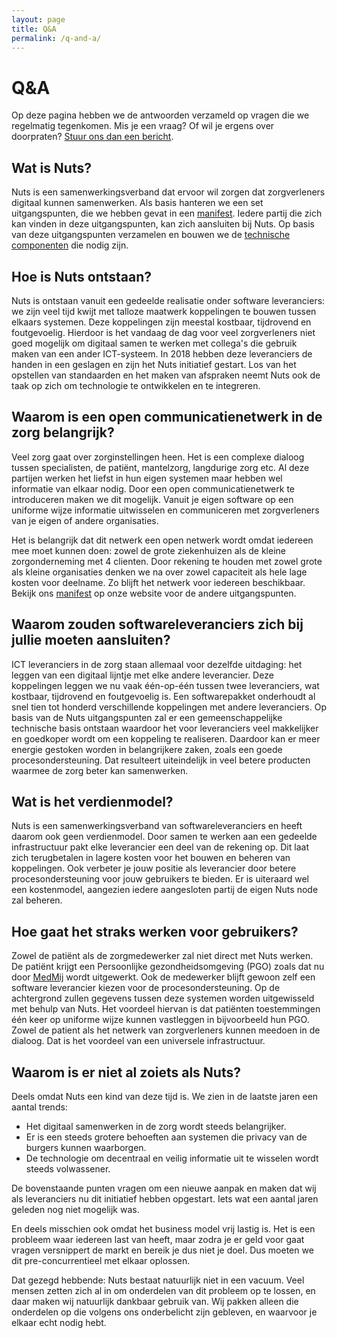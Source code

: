 ```yaml
---
layout: page
title: Q&A
permalink: /q-and-a/
---
```


# Q&A

Op deze pagina hebben we de antwoorden verzameld op vragen die we regelmatig tegenkomen. Mis je een vraag? Of wil je ergens over doorpraten? [Stuur ons dan een bericht](/contact).

## Wat is Nuts?

Nuts is een samenwerkingsverband dat ervoor wil zorgen dat zorgverleners digitaal kunnen samenwerken. Als basis hanteren we een set uitgangspunten, die we hebben gevat in een [manifest](/manifest). Iedere partij die zich kan vinden in deze uitgangspunten, kan zich aansluiten bij Nuts. Op basis van deze uitgangspunten verzamelen en bouwen we de [technische componenten](/componenten) die nodig zijn.

## Hoe is Nuts ontstaan?

Nuts is ontstaan vanuit een gedeelde realisatie onder software leveranciers: we zijn veel tijd kwijt met talloze maatwerk koppelingen te bouwen tussen elkaars systemen. Deze koppelingen zijn meestal kostbaar, tijdrovend en foutgevoelig. Hierdoor is het vandaag de dag voor veel zorgverleners niet goed mogelijk om digitaal samen te werken met collega's die gebruik maken van een ander ICT-systeem. In 2018 hebben deze leveranciers de handen in een geslagen en zijn het Nuts initiatief gestart. Los van het opstellen van standaarden en het maken van afspraken neemt Nuts ook de taak op zich om technologie te ontwikkelen en te integreren.

## Waarom is een open communicatienetwerk in de zorg belangrijk?

Veel zorg gaat over zorginstellingen heen. Het is een complexe dialoog tussen specialisten, de patiënt, mantelzorg, langdurige zorg etc. Al deze partijen werken het liefst in hun eigen systemen maar hebben wel informatie van elkaar nodig. Door een open communicatienetwerk te introduceren maken we dit mogelijk. Vanuit je eigen software op een uniforme wijze informatie uitwisselen en communiceren met zorgverleners van je eigen of andere organisaties.

Het is belangrijk dat dit netwerk een open netwerk wordt omdat iedereen mee moet kunnen doen: zowel de grote ziekenhuizen als de kleine zorgonderneming met 4 clienten. Door rekening te houden met zowel grote als kleine organisaties denken we na over zowel capaciteit als hele lage kosten voor deelname. Zo blijft het netwerk voor iedereen beschikbaar.
Bekijk ons [manifest](/manifest) op onze website voor de andere uitgangspunten.

## Waarom zouden softwareleveranciers zich bij jullie moeten aansluiten?

ICT leveranciers in de zorg staan allemaal voor dezelfde uitdaging: het leggen van een digitaal lijntje met elke andere leverancier. Deze koppelingen leggen we nu vaak één-op-één tussen twee leveranciers, wat kostbaar, tijdrovend en foutgevoelig is. Een softwarepakket onderhoudt al snel tien tot honderd verschillende koppelingen met andere leveranciers. Op basis van de Nuts uitgangspunten zal er een gemeenschappelijke technische basis ontstaan waardoor het voor leveranciers veel makkelijker en goedkoper wordt om een koppeling te realiseren. Daardoor kan er meer energie gestoken worden in belangrijkere zaken, zoals een goede procesondersteuning. Dat resulteert uiteindelijk in veel betere producten waarmee de zorg beter kan samenwerken.

## Wat is het verdienmodel?

Nuts is een samenwerkingsverband van softwareleveranciers en heeft daarom ook geen verdienmodel. Door samen te werken aan een gedeelde infrastructuur pakt elke leverancier een deel van de rekening op. Dit laat zich terugbetalen in lagere kosten voor het bouwen en beheren van koppelingen. Ook verbeter je jouw positie als leverancier door betere procesondersteuning voor jouw gebruikers te bieden. Er is uiteraard wel een kostenmodel, aangezien iedere aangesloten partij de eigen Nuts node zal beheren.

## Hoe gaat het straks werken voor gebruikers?

Zowel de patiënt als de zorgmedewerker zal niet direct met Nuts werken. De patiënt krijgt een Persoonlijke gezondheidsomgeving (PGO) zoals dat nu door [MedMij](https://medmij.nl) wordt uitgewerkt. Ook de medewerker blijft gewoon zelf een software leverancier kiezen voor de procesondersteuning. Op de achtergrond zullen gegevens tussen deze systemen worden uitgewisseld met behulp van Nuts. Het voordeel hiervan is dat patiënten toestemmingen één keer op uniforme wijze kunnen vastleggen in bijvoorbeeld hun PGO. Zowel de patient als het netwerk van zorgverleners kunnen meedoen in de dialoog. Dat is het voordeel van een universele infrastructuur.

## Waarom is er niet al zoiets als Nuts?

Deels omdat Nuts een kind van deze tijd is. We zien in de laatste jaren een aantal trends:
* Het digitaal samenwerken in de zorg wordt steeds belangrijker.
* Er is een steeds grotere behoeften aan systemen die privacy van de burgers kunnen waarborgen.
* De technologie om decentraal en veilig informatie uit te wisselen wordt steeds volwassener.

De bovenstaande punten vragen om een nieuwe aanpak en maken dat wij als leveranciers nu dit initiatief hebben opgestart. Iets wat een aantal jaren geleden nog niet mogelijk was.

En deels misschien ook omdat het business model vrij lastig is. Het is een probleem waar iedereen last van heeft, maar zodra je er geld voor gaat vragen versnippert de markt en bereik je dus niet je doel. Dus moeten we dit pre-concurrentieel met elkaar oplossen.

Dat gezegd hebbende: Nuts bestaat natuurlijk niet in een vacuum. Veel mensen zetten zich al in om onderdelen van dit probleem op te lossen, en daar maken wij natuurlijk dankbaar gebruik van. Wij pakken alleen die onderdelen op die volgens ons onderbelicht zijn gebleven, en waarvoor je elkaar echt nodig hebt.
